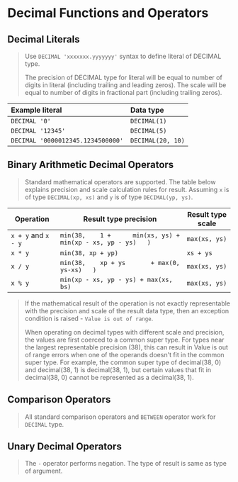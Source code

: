 Decimal Functions and Operators
===============================

Decimal Literals
----------------

> Use `DECIMAL 'xxxxxxx.yyyyyyy'` syntax to define literal of DECIMAL type.
> 
>The precision of DECIMAL type for literal will be equal to number of digits in literal (including trailing and leading zeros). The scale will be equal to number of digits in fractional part (including trailing zeros).

| Example literal                   | Data type         |
| :-------------------------------- | :---------------- |
| `DECIMAL '0'`                     | `DECIMAL(1)`      |
| `DECIMAL '12345'`                 | `DECIMAL(5)`      |
| `DECIMAL '0000012345.1234500000'` | `DECIMAL(20, 10)` |

Binary Arithmetic Decimal Operators
-----------------------------------

> Standard mathematical operators are supported. The table below explains precision and scale calculation rules for result. Assuming `x` is of type `DECIMAL(xp, xs)` and `y` is of type `DECIMAL(yp, ys)`.

| Operation           | Result type precision                                        | Result type scale |
| ------------------- | ------------------------------------------------------------ | ----------------- |
| `x + y` and `x - y` | `min(38,    1 +      min(xs, ys) +      min(xp - xs, yp - ys)   ) ` | `max(xs, ys)`     |
| `x * y`             | `min(38, xp + yp)`                                           | `xs + ys`         |
| `x / y`             | `min(38,    xp + ys       + max(0, ys-xs)   ) `              | `max(xs, ys)`     |
| `x % y`             | `min(xp - xs, yp - ys) + max(xs, bs) `                       | `max(xs, ys)`     |

 

> If the mathematical result of the operation is not exactly representable with the precision and scale of the result data type, then an exception condition is raised - `Value is out of range`.
> 
> When operating on decimal types with different scale and precision, the values are first coerced to a common super type. For types near the largest representable precision (38), this can result in Value is
>out of range errors when one of the operands doesn\'t fit in the common super type. For example, the common super type of decimal(38, 0) and decimal(38, 1) is decimal(38, 1), but certain values that fit
> in decimal(38, 0) cannot be represented as a decimal(38, 1).

Comparison Operators
--------------------

> All standard comparison operators and `BETWEEN` operator work for `DECIMAL` type.

Unary Decimal Operators
-----------------------

> The `-` operator performs negation. The type of result is same as type of argument.
